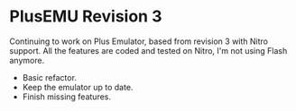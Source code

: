 # PlusEMU Revision 3
Continuing to work on Plus Emulator, based from revision 3 with Nitro support.
All the features are coded and tested on Nitro, I'm not using Flash anymore.

* Basic refactor.
* Keep the emulator up to date.
* Finish missing features.
